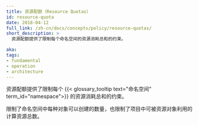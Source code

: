 ```yaml
---
title: 资源配额（Resource Quotas）
id: resource-quota
date: 2018-04-12
full_link: /zh-cn/docs/concepts/policy/resource-quotas/
short_description: >
  资源配额提供了限制每个命名空间的资源消耗总和的约束。

aka: 
tags:
- fundamental
- operation
- architecture
---
```


<!--
---
title: Resource Quotas
id: resource-quota
date: 2018-04-12
full_link: /zh-cn/docs/concepts/policy/resource-quotas/
short_description: >
  Provides constraints that limit aggregate resource consumption per namespace.

aka: 
tags:
- fundamental
- operation
- architecture
---
-->

<!--
 Provides constraints that limit aggregate resource consumption per {{< glossary_tooltip term_id="namespace" >}}.
-->

资源配额提供了限制每个 {{< glossary_tooltip text="命名空间" term_id="namespace">}} 的资源消耗总和的约束。

<!--more--> 

<!--
Limits the quantity of objects that can be created in a namespace by type, as well as the total amount of compute resources that may be consumed by resources in that project.
-->

限制了命名空间中每种对象可以创建的数量，也限制了项目中可被资源对象利用的计算资源总数。


